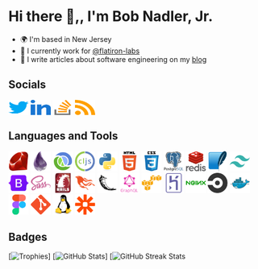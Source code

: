 # Hi there 👋,, I'm Bob Nadler, Jr.

- 🌍  I'm based in New Jersey
- 🏢  I currently work for [@flatiron-labs](https://github.com/flatiron-labs)
- 📝  I write articles about software engineering on my [blog](https://bobnadler.com)

## Socials
<a href="https://twitter.com/bnadlerjr" target="blank"><img align="center" src="https://raw.githubusercontent.com/bnadlerjr/bnadlerjr/main/icons/twitter.svg" alt="bnadlerjr" height="30" width="40" /></a>  <a href="https://linkedin.com/in/bnadlerjr" target="blank"><img align="center" src="https://raw.githubusercontent.com/bnadlerjr/bnadlerjr/main/icons/linked-in.svg" alt="bnadlerjr" height="30" width="40" /></a>  <a href="https://stackoverflow.com/users/bnadlerjr" target="blank"><img align="center" src="https://raw.githubusercontent.com/bnadlerjr/bnadlerjr/main/icons/stack-overflow.svg" alt="bnadlerjr" height="30" width="40" /></a>  <a href="/https://bobnadler.com/feed.xml" target="blank"><img align="center" src="https://raw.githubusercontent.com/bnadlerjr/bnadlerjr/main/icons/rss.svg" alt="https://bobnadler.com/feed.xml" height="30" width="40" /></a>  

## Languages and Tools
<img src="https://raw.githubusercontent.com/bnadlerjr/bnadlerjr/main/icons/ruby-original.svg" alt="Ruby" width="40" height="40"/> <img src="https://raw.githubusercontent.com/bnadlerjr/bnadlerjr/main/icons/elixir-original.svg" alt="Elixir" width="40" height="40"/> <img src="https://raw.githubusercontent.com/bnadlerjr/bnadlerjr/main/icons/clojure-original.svg" alt="Clojure" width="40" height="40"/> <img src="https://raw.githubusercontent.com/bnadlerjr/bnadlerjr/main/icons/clojurescript-original.svg" alt="Clojurescript" width="40" height="40"/> <img src="https://raw.githubusercontent.com/bnadlerjr/bnadlerjr/main/icons/python-original.svg" alt="Python" width="40" height="40"/> <img src="https://raw.githubusercontent.com/bnadlerjr/bnadlerjr/main/icons/html5-original-wordmark.svg" alt="HTML5" width="40" height="40"/> <img src="https://raw.githubusercontent.com/bnadlerjr/bnadlerjr/main/icons/css3-original-wordmark.svg" alt="CSS3" width="40" height="40"/> <img src="https://raw.githubusercontent.com/bnadlerjr/bnadlerjr/main/icons/postgresql-original-wordmark.svg" alt="PostgreSQL" width="40" height="40"/> <img src="https://raw.githubusercontent.com/bnadlerjr/bnadlerjr/main/icons/redis-original-wordmark.svg" alt="Redis" width="40" height="40"/> <img src="https://raw.githubusercontent.com/bnadlerjr/bnadlerjr/main/icons/sqlite-original.svg" alt="Sqlite" width="40" height="40"/> <img src="https://raw.githubusercontent.com/bnadlerjr/bnadlerjr/main/icons/tailwindcss-plain.svg" alt="Tailwind" width="40" height="40"/> <img src="https://raw.githubusercontent.com/bnadlerjr/bnadlerjr/main/icons/bootstrap-original.svg" alt="Bootstrap" width="40" height="40"/> <img src="https://raw.githubusercontent.com/bnadlerjr/bnadlerjr/main/icons/sass-original.svg" alt="Sass" width="40" height="40"/> <img src="https://raw.githubusercontent.com/bnadlerjr/bnadlerjr/main/icons/rails-original-wordmark.svg" alt="Rails" width="40" height="40"/> <img src="https://raw.githubusercontent.com/bnadlerjr/bnadlerjr/main/icons/phoenix-original.svg" alt="Phoenix" width="40" height="40"/> <img src="https://raw.githubusercontent.com/bnadlerjr/bnadlerjr/main/icons/flask-original.svg" alt="Flask" width="40" height="40"/> <img src="https://raw.githubusercontent.com/bnadlerjr/bnadlerjr/main/icons/graphql-plain-wordmark.svg" alt="GraphQL" width="40" height="40"/> <img src="https://raw.githubusercontent.com/bnadlerjr/bnadlerjr/main/icons/amazonwebservices-original.svg" alt="AWS" width="40" height="40"/> <img src="https://raw.githubusercontent.com/bnadlerjr/bnadlerjr/main/icons/heroku-original.svg" alt="Heroku" width="40" height="40"/> <img src="https://raw.githubusercontent.com/bnadlerjr/bnadlerjr/main/icons/nginx-original.svg" alt="nginx" width="40" height="40"/> <img src="https://raw.githubusercontent.com/bnadlerjr/bnadlerjr/main/icons/circleci-plain.svg" alt="CircleCI" width="40" height="40"/> <img src="https://raw.githubusercontent.com/bnadlerjr/bnadlerjr/main/icons/docker-original.svg" alt="Docker" width="40" height="40"/> <img src="https://raw.githubusercontent.com/bnadlerjr/bnadlerjr/main/icons/figma-original.svg" alt="Figma" width="40" height="40"/> <img src="https://raw.githubusercontent.com/bnadlerjr/bnadlerjr/main/icons/git-original.svg" alt="Git" width="40" height="40"/> <img src="https://raw.githubusercontent.com/bnadlerjr/bnadlerjr/main/icons/linux-original.svg" alt="Linux" width="40" height="40"/> <img src="https://raw.githubusercontent.com/bnadlerjr/bnadlerjr/main/icons/zapier-icon.svg" alt="Zapier" width="40" height="40"/>

## Badges
[![Trophies](https://github-profile-trophy.vercel.app/?username=bnadlerjr&margin-w=15&margin-h=15&column=6)]
[![GitHub Stats](https://github-readme-stats.vercel.app/api/top-langs?username=bnadlerjr&show_icons=true&locale=en&layout=compact)]
[![GitHub Streak Stats](https://github-readme-streak-stats.herokuapp.com/?user=bnadlerjr)
